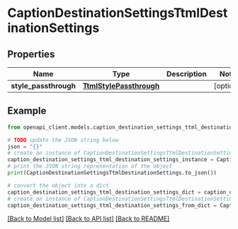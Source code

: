 # CaptionDestinationSettingsTtmlDestinationSettings


## Properties

Name | Type | Description | Notes
------------ | ------------- | ------------- | -------------
**style_passthrough** | [**TtmlStylePassthrough**](TtmlStylePassthrough.md) |  | [optional] 

## Example

```python
from openapi_client.models.caption_destination_settings_ttml_destination_settings import CaptionDestinationSettingsTtmlDestinationSettings

# TODO update the JSON string below
json = "{}"
# create an instance of CaptionDestinationSettingsTtmlDestinationSettings from a JSON string
caption_destination_settings_ttml_destination_settings_instance = CaptionDestinationSettingsTtmlDestinationSettings.from_json(json)
# print the JSON string representation of the object
print(CaptionDestinationSettingsTtmlDestinationSettings.to_json())

# convert the object into a dict
caption_destination_settings_ttml_destination_settings_dict = caption_destination_settings_ttml_destination_settings_instance.to_dict()
# create an instance of CaptionDestinationSettingsTtmlDestinationSettings from a dict
caption_destination_settings_ttml_destination_settings_from_dict = CaptionDestinationSettingsTtmlDestinationSettings.from_dict(caption_destination_settings_ttml_destination_settings_dict)
```
[[Back to Model list]](../README.md#documentation-for-models) [[Back to API list]](../README.md#documentation-for-api-endpoints) [[Back to README]](../README.md)



